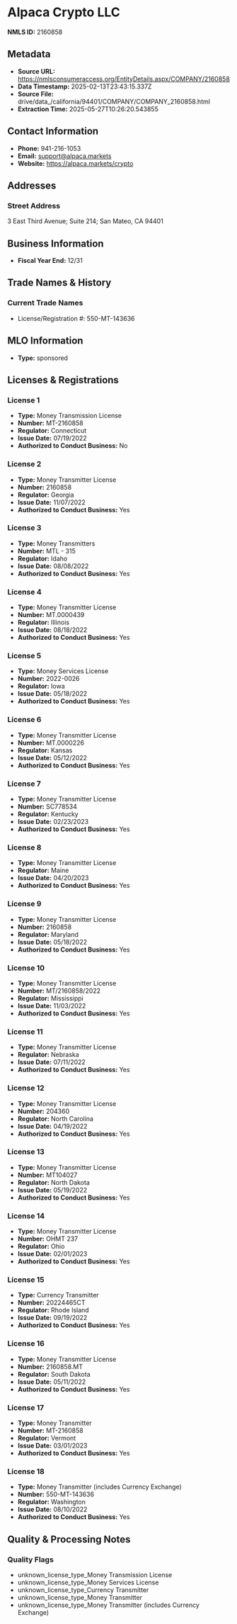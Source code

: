 # Alpaca Crypto LLC

**NMLS ID:** 2160858

## Metadata
- **Source URL:** https://nmlsconsumeraccess.org/EntityDetails.aspx/COMPANY/2160858
- **Data Timestamp:** 2025-02-13T23:43:15.337Z
- **Source File:** drive/data_/california/94401/COMPANY/COMPANY_2160858.html
- **Extraction Time:** 2025-05-27T10:26:20.543855

## Contact Information
- **Phone:** 941-216-1053
- **Email:** support@alpaca.markets
- **Website:** https://alpaca.markets/crypto

## Addresses
### Street Address
3 East Third Avenue; Suite 214; San Mateo, CA 94401

## Business Information
- **Fiscal Year End:** 12/31

## Trade Names & History
### Current Trade Names
- License/Registration #: 550-MT-143636

## MLO Information
- **Type:** sponsored

## Licenses & Registrations

### License 1
- **Type:** Money Transmission License
- **Number:** MT-2160858
- **Regulator:** Connecticut
- **Issue Date:** 07/19/2022
- **Authorized to Conduct Business:** No

### License 2
- **Type:** Money Transmitter License
- **Number:** 2160858
- **Regulator:** Georgia
- **Issue Date:** 11/07/2022
- **Authorized to Conduct Business:** Yes

### License 3
- **Type:** Money Transmitters
- **Number:** MTL - 315
- **Regulator:** Idaho
- **Issue Date:** 08/08/2022
- **Authorized to Conduct Business:** Yes

### License 4
- **Type:** Money Transmitter License
- **Number:** MT.0000439
- **Regulator:** Illinois
- **Issue Date:** 08/18/2022
- **Authorized to Conduct Business:** Yes

### License 5
- **Type:** Money Services License
- **Number:** 2022-0026
- **Regulator:** Iowa
- **Issue Date:** 05/18/2022
- **Authorized to Conduct Business:** Yes

### License 6
- **Type:** Money Transmitter License
- **Number:** MT.0000226
- **Regulator:** Kansas
- **Issue Date:** 05/12/2022
- **Authorized to Conduct Business:** Yes

### License 7
- **Type:** Money Transmitter License
- **Number:** SC778534
- **Regulator:** Kentucky
- **Issue Date:** 02/23/2023
- **Authorized to Conduct Business:** Yes

### License 8
- **Type:** Money Transmitter License
- **Regulator:** Maine
- **Issue Date:** 04/20/2023
- **Authorized to Conduct Business:** Yes

### License 9
- **Type:** Money Transmitter License
- **Number:** 2160858
- **Regulator:** Maryland
- **Issue Date:** 05/18/2022
- **Authorized to Conduct Business:** Yes

### License 10
- **Type:** Money Transmitter License
- **Number:** MT/2160858/2022
- **Regulator:** Mississippi
- **Issue Date:** 11/03/2022
- **Authorized to Conduct Business:** Yes

### License 11
- **Type:** Money Transmitter License
- **Regulator:** Nebraska
- **Issue Date:** 07/11/2022
- **Authorized to Conduct Business:** Yes

### License 12
- **Type:** Money Transmitter License
- **Number:** 204360
- **Regulator:** North Carolina
- **Issue Date:** 04/19/2022
- **Authorized to Conduct Business:** Yes

### License 13
- **Type:** Money Transmitter License
- **Number:** MT104027
- **Regulator:** North Dakota
- **Issue Date:** 05/19/2022
- **Authorized to Conduct Business:** Yes

### License 14
- **Type:** Money Transmitter License
- **Number:** OHMT 237
- **Regulator:** Ohio
- **Issue Date:** 02/01/2023
- **Authorized to Conduct Business:** Yes

### License 15
- **Type:** Currency Transmitter
- **Number:** 20224465CT
- **Regulator:** Rhode Island
- **Issue Date:** 09/19/2022
- **Authorized to Conduct Business:** Yes

### License 16
- **Type:** Money Transmitter License
- **Number:** 2160858.MT
- **Regulator:** South Dakota
- **Issue Date:** 05/11/2022
- **Authorized to Conduct Business:** Yes

### License 17
- **Type:** Money Transmitter
- **Number:** MT-2160858
- **Regulator:** Vermont
- **Issue Date:** 03/01/2023
- **Authorized to Conduct Business:** Yes

### License 18
- **Type:** Money Transmitter (includes Currency Exchange)
- **Number:** 550-MT-143636
- **Regulator:** Washington
- **Issue Date:** 08/10/2022
- **Authorized to Conduct Business:** Yes

## Quality & Processing Notes
### Quality Flags
- unknown_license_type_Money Transmission License
- unknown_license_type_Money Services License
- unknown_license_type_Currency Transmitter
- unknown_license_type_Money Transmitter
- unknown_license_type_Money Transmitter (includes Currency Exchange)
